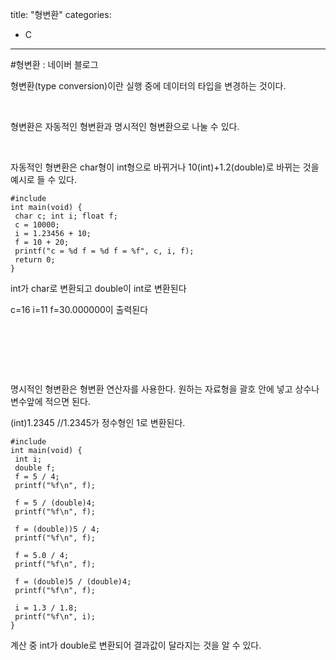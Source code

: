 title: "형변환"
categories:
 - C
---
#형변환 : 네이버 블로그







형변환(type conversion)이란 실행 중에 데이터의 타입을 변경하는 것이다.

​

형변환은 자동적인 형변환과 명시적인 형변환으로 나눌 수 있다.

​

자동적인 형변환은 char형이 int형으로 바뀌거나 10(int)+1.2(double)로 바뀌는 것을 예시로 들 수 있다.




 




```
#include
int main(void) {
 char c; int i; float f;
 c = 10000;
 i = 1.23456 + 10;
 f = 10 + 20;
 printf("c = %d f = %d f = %f", c, i, f);
 return 0;
}
```





 


int가 char로 변환되고 double이 int로 변환된다

c=16 i=11 f=30.000000이 출력된다

​

​

​

명시적인 형변환은 형변환 연산자를 사용한다. 원하는 자료형을 괄호 안에 넣고 상수나 변수앞에 적으면 된다.

(int)1.2345 //1.2345가 정수형인 1로 변환된다.




 




```
#include
int main(void) {
 int i;
 double f;
 f = 5 / 4;
 printf("%f\n", f);

 f = 5 / (double)4;
 printf("%f\n", f);

 f = (double))5 / 4;
 printf("%f\n", f);

 f = 5.0 / 4;
 printf("%f\n", f);

 f = (double)5 / (double)4;
 printf("%f\n", f);

 i = 1.3 / 1.8;
 printf("%f\n", i);
}
```





 


계산 중 int가 double로 변환되어 결과값이 달라지는 것을 알 수 있다.

​